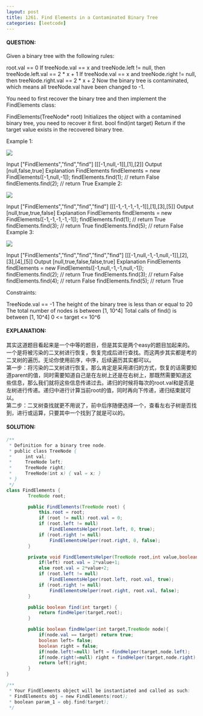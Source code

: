 ```yaml
---
layout: post
title: 1261. Find Elements in a Contaminated Binary Tree
categories: [leetcode]
---
```

#### QUESTION:
Given a binary tree with the following rules:

root.val == 0
If treeNode.val == x and treeNode.left != null, then treeNode.left.val == 2 * x + 1
If treeNode.val == x and treeNode.right != null, then treeNode.right.val == 2 * x + 2
Now the binary tree is contaminated, which means all treeNode.val have been changed to -1.

You need to first recover the binary tree and then implement the FindElements class:

FindElements(TreeNode* root) Initializes the object with a contamined binary tree, you need to recover it first.
bool find(int target) Return if the target value exists in the recovered binary tree.
 

Example 1:

![](https://assets.leetcode.com/uploads/2019/11/06/untitled-diagram-4-1.jpg)

Input
["FindElements","find","find"]
[[[-1,null,-1]],[1],[2]]
Output
[null,false,true]
Explanation
FindElements findElements = new FindElements([-1,null,-1]); 
findElements.find(1); // return False 
findElements.find(2); // return True 
Example 2:

![](https://assets.leetcode.com/uploads/2019/11/06/untitled-diagram-4.jpg)

Input
["FindElements","find","find","find"]
[[[-1,-1,-1,-1,-1]],[1],[3],[5]]
Output
[null,true,true,false]
Explanation
FindElements findElements = new FindElements([-1,-1,-1,-1,-1]);
findElements.find(1); // return True
findElements.find(3); // return True
findElements.find(5); // return False
Example 3:

![](https://assets.leetcode.com/uploads/2019/11/07/untitled-diagram-4-1-1.jpg)

Input
["FindElements","find","find","find","find"]
[[[-1,null,-1,-1,null,-1]],[2],[3],[4],[5]]
Output
[null,true,false,false,true]
Explanation
FindElements findElements = new FindElements([-1,null,-1,-1,null,-1]);
findElements.find(2); // return True
findElements.find(3); // return False
findElements.find(4); // return False
findElements.find(5); // return True
 

Constraints:

TreeNode.val == -1
The height of the binary tree is less than or equal to 20
The total number of nodes is between [1, 10^4]
Total calls of find() is between [1, 10^4]
0 <= target <= 10^6
#### EXPLANATION:
其实这道题目看起来是一个中等的题目，但是其实是两个easy的题目加起来的。一个是将被污染的二叉树进行恢复，恢复完成后进行查找。而这两步其实都是考的二叉树的遍历。无论你使用前序，中序，后续遍历其实都可以。  
第一步：将污染的二叉树进行恢复。那么肯定是采用递归的方式，恢复的话需要知道parent的值，同时需要知道自己是在左树上还是在右树上，那既然需要知道这些信息，那么我们就将这些信息传递过去。递归的时候将每次的root.val和是否是左树进行传递。递归中进行计算当前root的值，同时再向下传递，递归结束就可以。  
第二步：二叉树查找就更不用说了，前中后序随便选择一个，查看左右子树是否找到，进行或运算，只要其中一个找到了就是可以的。
#### SOLUTION:
```java
/**
 * Definition for a binary tree node.
 * public class TreeNode {
 *     int val;
 *     TreeNode left;
 *     TreeNode right;
 *     TreeNode(int x) { val = x; }
 * }
 */
class FindElements {
        TreeNode root;

        public FindElements(TreeNode root) {
            this.root = root;
            if (root != null) root.val = 0;
            if (root.left != null)
                FindElementsHelper(root.left, 0, true);
            if (root.right != null)
                FindElementsHelper(root.right, 0, false);
        }

        private void FindElementsHelper(TreeNode root,int value,boolean left){
            if(left) root.val = 2*value+1;
            else root.val = 2*value+2;
            if (root.left != null)
                FindElementsHelper(root.left, root.val, true);
            if (root.right != null)
                FindElementsHelper(root.right, root.val, false);
        }

        public boolean find(int target) {
            return findHelper(target,root);
        }

        public boolean findHelper(int target,TreeNode node){
            if(node.val == target) return true;
            boolean left= false;
            boolean right = false;
            if(node.left!=null) left = findHelper(target,node.left);
            if(node.right!=null) right = findHelper(target,node.right);
            return left|right;
        }
}

/**
 * Your FindElements object will be instantiated and called as such:
 * FindElements obj = new FindElements(root);
 * boolean param_1 = obj.find(target);
 */
```
